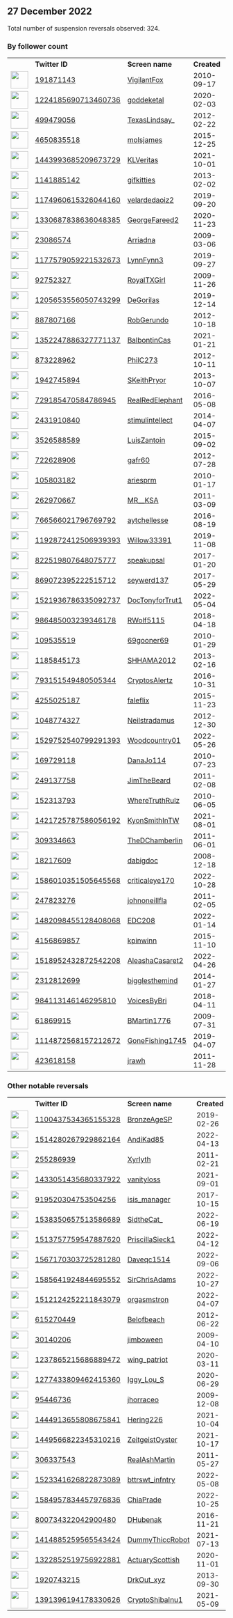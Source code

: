
## 27 December 2022
Total number of suspension reversals observed: 324.

### By follower count
<table><tr><th></th><th align="left">Twitter ID</th><th align="left">Screen name</th>
<th align="left">Created</th><th align="left">Status</th><th align="left">Suspended</th><th align="left">Followers</th>
<tr><td><a href="https://pbs.twimg.com/profile_images/1632555899423191047/G4pmDXIU_normal.jpg"><img src="https://pbs.twimg.com/profile_images/1632555899423191047/G4pmDXIU_normal.jpg" width="40px" height="40px" align="center"/></a></td><td><a href="https://twitter.com/intent/user?user_id=191871143">191871143</a></td><td><a href="https://twitter.com/VigilantFox">VigilantFox</a></td><td>2010-09-17</td><td align="center"></td><td>2022-03-08</td><td>346435</td></tr>
<tr><td><a href="https://pbs.twimg.com/profile_images/1638742856792678402/cMtgK6CW_normal.jpg"><img src="https://pbs.twimg.com/profile_images/1638742856792678402/cMtgK6CW_normal.jpg" width="40px" height="40px" align="center"/></a></td><td><a href="https://twitter.com/intent/user?user_id=1224185690713460736">1224185690713460736</a></td><td><a href="https://twitter.com/goddeketal">goddeketal</a></td><td>2020-02-03</td><td align="center"></td><td></td><td>304634</td></tr>
<tr><td><a href="https://pbs.twimg.com/profile_images/1518773103005945857/beBM6fXl_normal.jpg"><img src="https://pbs.twimg.com/profile_images/1518773103005945857/beBM6fXl_normal.jpg" width="40px" height="40px" align="center"/></a></td><td><a href="https://twitter.com/intent/user?user_id=499479056">499479056</a></td><td><a href="https://twitter.com/TexasLindsay_">TexasLindsay_</a></td><td>2012-02-22</td><td align="center"></td><td>2022-08-10</td><td>104100</td></tr>
<tr><td><a href="https://pbs.twimg.com/profile_images/1409530084030025732/fMdEhpIb_normal.jpg"><img src="https://pbs.twimg.com/profile_images/1409530084030025732/fMdEhpIb_normal.jpg" width="40px" height="40px" align="center"/></a></td><td><a href="https://twitter.com/intent/user?user_id=4650835518">4650835518</a></td><td><a href="https://twitter.com/molsjames">molsjames</a></td><td>2015-12-25</td><td align="center"></td><td>2022-09-12</td><td>79128</td></tr>
<tr><td><a href="https://pbs.twimg.com/profile_images/1456824277534052363/SeluwvV8_normal.jpg"><img src="https://pbs.twimg.com/profile_images/1456824277534052363/SeluwvV8_normal.jpg" width="40px" height="40px" align="center"/></a></td><td><a href="https://twitter.com/intent/user?user_id=1443993685209673729">1443993685209673729</a></td><td><a href="https://twitter.com/KLVeritas">KLVeritas</a></td><td>2021-10-01</td><td align="center"></td><td>2022-05-26</td><td>77397</td></tr>
<tr><td><a href="https://pbs.twimg.com/profile_images/3424946333/6ead4754bb47e8ec302c1d536cb693b1_normal.gif"><img src="https://pbs.twimg.com/profile_images/3424946333/6ead4754bb47e8ec302c1d536cb693b1_normal.gif" width="40px" height="40px" align="center"/></a></td><td><a href="https://twitter.com/intent/user?user_id=1141885142">1141885142</a></td><td><a href="https://twitter.com/gifkitties">gifkitties</a></td><td>2013-02-02</td><td align="center"></td><td>2022-11-25</td><td>65574</td></tr>
<tr><td><a href="https://pbs.twimg.com/profile_images/1214220495580794883/BMtx-jbq_normal.jpg"><img src="https://pbs.twimg.com/profile_images/1214220495580794883/BMtx-jbq_normal.jpg" width="40px" height="40px" align="center"/></a></td><td><a href="https://twitter.com/intent/user?user_id=1174960615326044160">1174960615326044160</a></td><td><a href="https://twitter.com/velardedaoiz2">velardedaoiz2</a></td><td>2019-09-20</td><td align="center"></td><td>2022-09-22</td><td>49263</td></tr>
<tr><td><a href="https://pbs.twimg.com/profile_images/1332759485476200448/oSVbRSED_normal.jpg"><img src="https://pbs.twimg.com/profile_images/1332759485476200448/oSVbRSED_normal.jpg" width="40px" height="40px" align="center"/></a></td><td><a href="https://twitter.com/intent/user?user_id=1330687838636048385">1330687838636048385</a></td><td><a href="https://twitter.com/GeorgeFareed2">GeorgeFareed2</a></td><td>2020-11-23</td><td align="center"></td><td>2022-07-15</td><td>42091</td></tr>
<tr><td><a href="https://pbs.twimg.com/profile_images/1621671039431487489/Jlwoghr9_normal.jpg"><img src="https://pbs.twimg.com/profile_images/1621671039431487489/Jlwoghr9_normal.jpg" width="40px" height="40px" align="center"/></a></td><td><a href="https://twitter.com/intent/user?user_id=23086574">23086574</a></td><td><a href="https://twitter.com/Arriadna">Arriadna</a></td><td>2009-03-06</td><td align="center"></td><td>2022-06-08</td><td>37354</td></tr>
<tr><td><a href="https://pbs.twimg.com/profile_images/1608325505824002049/AujDFguY_normal.jpg"><img src="https://pbs.twimg.com/profile_images/1608325505824002049/AujDFguY_normal.jpg" width="40px" height="40px" align="center"/></a></td><td><a href="https://twitter.com/intent/user?user_id=1177579059221532673">1177579059221532673</a></td><td><a href="https://twitter.com/LynnFynn3">LynnFynn3</a></td><td>2019-09-27</td><td align="center"></td><td></td><td>36325</td></tr>
<tr><td><a href="https://pbs.twimg.com/profile_images/1633237510812753920/JJUYDnNj_normal.jpg"><img src="https://pbs.twimg.com/profile_images/1633237510812753920/JJUYDnNj_normal.jpg" width="40px" height="40px" align="center"/></a></td><td><a href="https://twitter.com/intent/user?user_id=92752327">92752327</a></td><td><a href="https://twitter.com/RoyalTXGirl">RoyalTXGirl</a></td><td>2009-11-26</td><td align="center"></td><td>2022-12-13</td><td>22452</td></tr>
<tr><td><a href="https://pbs.twimg.com/profile_images/1619848031339257857/zd4pY3B4_normal.jpg"><img src="https://pbs.twimg.com/profile_images/1619848031339257857/zd4pY3B4_normal.jpg" width="40px" height="40px" align="center"/></a></td><td><a href="https://twitter.com/intent/user?user_id=1205653556050743299">1205653556050743299</a></td><td><a href="https://twitter.com/DeGorilas">DeGorilas</a></td><td>2019-12-14</td><td align="center"></td><td>2022-02-26</td><td>21355</td></tr>
<tr><td><a href="https://pbs.twimg.com/profile_images/2759403466/e37b63a45d3e2e19e213a30bf4aedbdd_normal.jpeg"><img src="https://pbs.twimg.com/profile_images/2759403466/e37b63a45d3e2e19e213a30bf4aedbdd_normal.jpeg" width="40px" height="40px" align="center"/></a></td><td><a href="https://twitter.com/intent/user?user_id=887807166">887807166</a></td><td><a href="https://twitter.com/RobGerundo">RobGerundo</a></td><td>2012-10-18</td><td align="center"></td><td>2022-11-15</td><td>20650</td></tr>
<tr><td><a href="https://pbs.twimg.com/profile_images/1534181888126074885/tx5tpxfR_normal.jpg"><img src="https://pbs.twimg.com/profile_images/1534181888126074885/tx5tpxfR_normal.jpg" width="40px" height="40px" align="center"/></a></td><td><a href="https://twitter.com/intent/user?user_id=1352247886327771137">1352247886327771137</a></td><td><a href="https://twitter.com/BalbontinCas">BalbontinCas</a></td><td>2021-01-21</td><td align="center"></td><td>2022-12-21</td><td>19740</td></tr>
<tr><td><a href="https://pbs.twimg.com/profile_images/1409448194669486080/ll7DTMZ4_normal.jpg"><img src="https://pbs.twimg.com/profile_images/1409448194669486080/ll7DTMZ4_normal.jpg" width="40px" height="40px" align="center"/></a></td><td><a href="https://twitter.com/intent/user?user_id=873228962">873228962</a></td><td><a href="https://twitter.com/PhilC273">PhilC273</a></td><td>2012-10-11</td><td align="center"></td><td>2022-12-23</td><td>14851</td></tr>
<tr><td><a href="https://pbs.twimg.com/profile_images/1308252298490109960/B6I7CCkQ_normal.jpg"><img src="https://pbs.twimg.com/profile_images/1308252298490109960/B6I7CCkQ_normal.jpg" width="40px" height="40px" align="center"/></a></td><td><a href="https://twitter.com/intent/user?user_id=1942745894">1942745894</a></td><td><a href="https://twitter.com/SKeithPryor">SKeithPryor</a></td><td>2013-10-07</td><td align="center"></td><td>2022-11-10</td><td>12460</td></tr>
<tr><td><a href="https://pbs.twimg.com/profile_images/923371357311602688/GbjsNtur_normal.jpg"><img src="https://pbs.twimg.com/profile_images/923371357311602688/GbjsNtur_normal.jpg" width="40px" height="40px" align="center"/></a></td><td><a href="https://twitter.com/intent/user?user_id=729185470584786945">729185470584786945</a></td><td><a href="https://twitter.com/RealRedElephant">RealRedElephant</a></td><td>2016-05-08</td><td align="center">🚫</td><td></td><td>11934</td></tr>
<tr><td><a href="https://pbs.twimg.com/profile_images/1001106663187853312/4MNZ730__normal.jpg"><img src="https://pbs.twimg.com/profile_images/1001106663187853312/4MNZ730__normal.jpg" width="40px" height="40px" align="center"/></a></td><td><a href="https://twitter.com/intent/user?user_id=2431910840">2431910840</a></td><td><a href="https://twitter.com/stimulintellect">stimulintellect</a></td><td>2014-04-07</td><td align="center"></td><td></td><td>11046</td></tr>
<tr><td><a href="https://pbs.twimg.com/profile_images/1570832362950328322/f-PZBugq_normal.jpg"><img src="https://pbs.twimg.com/profile_images/1570832362950328322/f-PZBugq_normal.jpg" width="40px" height="40px" align="center"/></a></td><td><a href="https://twitter.com/intent/user?user_id=3526588589">3526588589</a></td><td><a href="https://twitter.com/LuisZantoin">LuisZantoin</a></td><td>2015-09-02</td><td align="center"></td><td>2022-11-15</td><td>10975</td></tr>
<tr><td><a href="https://pbs.twimg.com/profile_images/1005586206313230337/owEW9AGh_normal.jpg"><img src="https://pbs.twimg.com/profile_images/1005586206313230337/owEW9AGh_normal.jpg" width="40px" height="40px" align="center"/></a></td><td><a href="https://twitter.com/intent/user?user_id=722628906">722628906</a></td><td><a href="https://twitter.com/gafr60">gafr60</a></td><td>2012-07-28</td><td align="center"></td><td>2022-12-10</td><td>9980</td></tr>
<tr><td><a href="https://pbs.twimg.com/profile_images/1626067879744483331/WpbkFXpI_normal.jpg"><img src="https://pbs.twimg.com/profile_images/1626067879744483331/WpbkFXpI_normal.jpg" width="40px" height="40px" align="center"/></a></td><td><a href="https://twitter.com/intent/user?user_id=105803182">105803182</a></td><td><a href="https://twitter.com/ariesprm">ariesprm</a></td><td>2010-01-17</td><td align="center"></td><td>2022-09-09</td><td>9689</td></tr>
<tr><td><a href="https://pbs.twimg.com/profile_images/1321950759907401731/zYtF60_T_normal.png"><img src="https://pbs.twimg.com/profile_images/1321950759907401731/zYtF60_T_normal.png" width="40px" height="40px" align="center"/></a></td><td><a href="https://twitter.com/intent/user?user_id=262970667">262970667</a></td><td><a href="https://twitter.com/MR__KSA">MR__KSA</a></td><td>2011-03-09</td><td align="center"></td><td>2022-11-05</td><td>8315</td></tr>
<tr><td><a href="https://pbs.twimg.com/profile_images/1607927441980534785/jnYBqFvw_normal.jpg"><img src="https://pbs.twimg.com/profile_images/1607927441980534785/jnYBqFvw_normal.jpg" width="40px" height="40px" align="center"/></a></td><td><a href="https://twitter.com/intent/user?user_id=766566021796769792">766566021796769792</a></td><td><a href="https://twitter.com/aytchellesse">aytchellesse</a></td><td>2016-08-19</td><td align="center"></td><td></td><td>7287</td></tr>
<tr><td><a href="https://pbs.twimg.com/profile_images/1330506924929003522/YlK8Zz94_normal.jpg"><img src="https://pbs.twimg.com/profile_images/1330506924929003522/YlK8Zz94_normal.jpg" width="40px" height="40px" align="center"/></a></td><td><a href="https://twitter.com/intent/user?user_id=1192872412506939393">1192872412506939393</a></td><td><a href="https://twitter.com/Willow33391">Willow33391</a></td><td>2019-11-08</td><td align="center"></td><td>2022-12-21</td><td>7185</td></tr>
<tr><td><a href="https://pbs.twimg.com/profile_images/856301571222720513/mwJkfvWh_normal.jpg"><img src="https://pbs.twimg.com/profile_images/856301571222720513/mwJkfvWh_normal.jpg" width="40px" height="40px" align="center"/></a></td><td><a href="https://twitter.com/intent/user?user_id=822519807648075777">822519807648075777</a></td><td><a href="https://twitter.com/speakupsal">speakupsal</a></td><td>2017-01-20</td><td align="center"></td><td></td><td>6399</td></tr>
<tr><td><a href="https://pbs.twimg.com/profile_images/1051338822892572672/cb9SL4C1_normal.jpg"><img src="https://pbs.twimg.com/profile_images/1051338822892572672/cb9SL4C1_normal.jpg" width="40px" height="40px" align="center"/></a></td><td><a href="https://twitter.com/intent/user?user_id=869072395222515712">869072395222515712</a></td><td><a href="https://twitter.com/seywerd137">seywerd137</a></td><td>2017-05-29</td><td align="center"></td><td></td><td>6253</td></tr>
<tr><td><a href="https://pbs.twimg.com/profile_images/1607740120697913345/YaPDkXYx_normal.jpg"><img src="https://pbs.twimg.com/profile_images/1607740120697913345/YaPDkXYx_normal.jpg" width="40px" height="40px" align="center"/></a></td><td><a href="https://twitter.com/intent/user?user_id=1521936786335092737">1521936786335092737</a></td><td><a href="https://twitter.com/DocTonyforTrut1">DocTonyforTrut1</a></td><td>2022-05-04</td><td align="center"></td><td>2022-06-08</td><td>6151</td></tr>
<tr><td><a href="https://pbs.twimg.com/profile_images/1056266783940923393/xsygL_XF_normal.jpg"><img src="https://pbs.twimg.com/profile_images/1056266783940923393/xsygL_XF_normal.jpg" width="40px" height="40px" align="center"/></a></td><td><a href="https://twitter.com/intent/user?user_id=986485003239346178">986485003239346178</a></td><td><a href="https://twitter.com/RWolf5115">RWolf5115</a></td><td>2018-04-18</td><td align="center"></td><td>2022-09-19</td><td>6086</td></tr>
<tr><td><a href="https://pbs.twimg.com/profile_images/1355069380560900097/ClgkP4Wx_normal.jpg"><img src="https://pbs.twimg.com/profile_images/1355069380560900097/ClgkP4Wx_normal.jpg" width="40px" height="40px" align="center"/></a></td><td><a href="https://twitter.com/intent/user?user_id=109535519">109535519</a></td><td><a href="https://twitter.com/69gooner69">69gooner69</a></td><td>2010-01-29</td><td align="center"></td><td>2022-04-23</td><td>5483</td></tr>
<tr><td><a href="https://pbs.twimg.com/profile_images/1638490106318274561/Emu_nddP_normal.jpg"><img src="https://pbs.twimg.com/profile_images/1638490106318274561/Emu_nddP_normal.jpg" width="40px" height="40px" align="center"/></a></td><td><a href="https://twitter.com/intent/user?user_id=1185845173">1185845173</a></td><td><a href="https://twitter.com/SHHAMA2012">SHHAMA2012</a></td><td>2013-02-16</td><td align="center"></td><td>2022-09-15</td><td>5224</td></tr>
<tr><td><a href="https://pbs.twimg.com/profile_images/1580836438551453698/bbnUfFiR_normal.jpg"><img src="https://pbs.twimg.com/profile_images/1580836438551453698/bbnUfFiR_normal.jpg" width="40px" height="40px" align="center"/></a></td><td><a href="https://twitter.com/intent/user?user_id=793151549480505344">793151549480505344</a></td><td><a href="https://twitter.com/CryptosAlertz">CryptosAlertz</a></td><td>2016-10-31</td><td align="center"></td><td>2022-12-04</td><td>4659</td></tr>
<tr><td><a href="https://pbs.twimg.com/profile_images/1345396292541886465/bqxT-gnI_normal.jpg"><img src="https://pbs.twimg.com/profile_images/1345396292541886465/bqxT-gnI_normal.jpg" width="40px" height="40px" align="center"/></a></td><td><a href="https://twitter.com/intent/user?user_id=4255025187">4255025187</a></td><td><a href="https://twitter.com/faleflix">faleflix</a></td><td>2015-11-23</td><td align="center"></td><td>2022-05-06</td><td>4079</td></tr>
<tr><td><a href="https://pbs.twimg.com/profile_images/972611022489030656/EKWKOFo-_normal.jpg"><img src="https://pbs.twimg.com/profile_images/972611022489030656/EKWKOFo-_normal.jpg" width="40px" height="40px" align="center"/></a></td><td><a href="https://twitter.com/intent/user?user_id=1048774327">1048774327</a></td><td><a href="https://twitter.com/Neilstradamus">Neilstradamus</a></td><td>2012-12-30</td><td align="center"></td><td></td><td>3971</td></tr>
<tr><td><a href="https://pbs.twimg.com/profile_images/1636668760399523849/BsDKKoyX_normal.jpg"><img src="https://pbs.twimg.com/profile_images/1636668760399523849/BsDKKoyX_normal.jpg" width="40px" height="40px" align="center"/></a></td><td><a href="https://twitter.com/intent/user?user_id=1529752540799291393">1529752540799291393</a></td><td><a href="https://twitter.com/Woodcountry01">Woodcountry01</a></td><td>2022-05-26</td><td align="center"></td><td>2022-12-21</td><td>3822</td></tr>
<tr><td><a href="https://pbs.twimg.com/profile_images/1616215549700182022/VHf2P825_normal.jpg"><img src="https://pbs.twimg.com/profile_images/1616215549700182022/VHf2P825_normal.jpg" width="40px" height="40px" align="center"/></a></td><td><a href="https://twitter.com/intent/user?user_id=169729118">169729118</a></td><td><a href="https://twitter.com/DanaJo114">DanaJo114</a></td><td>2010-07-23</td><td align="center"></td><td></td><td>3663</td></tr>
<tr><td><a href="https://pbs.twimg.com/profile_images/1328023600402735104/RlwQSYSL_normal.jpg"><img src="https://pbs.twimg.com/profile_images/1328023600402735104/RlwQSYSL_normal.jpg" width="40px" height="40px" align="center"/></a></td><td><a href="https://twitter.com/intent/user?user_id=249137758">249137758</a></td><td><a href="https://twitter.com/JimTheBeard">JimTheBeard</a></td><td>2011-02-08</td><td align="center"></td><td>2022-09-19</td><td>3486</td></tr>
<tr><td><a href="https://pbs.twimg.com/profile_images/491781653153329153/jcot3qpL_normal.jpeg"><img src="https://pbs.twimg.com/profile_images/491781653153329153/jcot3qpL_normal.jpeg" width="40px" height="40px" align="center"/></a></td><td><a href="https://twitter.com/intent/user?user_id=152313793">152313793</a></td><td><a href="https://twitter.com/WhereTruthRulz">WhereTruthRulz</a></td><td>2010-06-05</td><td align="center"></td><td></td><td>3380</td></tr>
<tr><td><a href="https://pbs.twimg.com/profile_images/1602964598491348992/y5-Kn-8v_normal.jpg"><img src="https://pbs.twimg.com/profile_images/1602964598491348992/y5-Kn-8v_normal.jpg" width="40px" height="40px" align="center"/></a></td><td><a href="https://twitter.com/intent/user?user_id=1421725787586056192">1421725787586056192</a></td><td><a href="https://twitter.com/KyonSmithInTW">KyonSmithInTW</a></td><td>2021-08-01</td><td align="center"></td><td>2022-12-25</td><td>3378</td></tr>
<tr><td><a href="https://pbs.twimg.com/profile_images/1128765974277230592/WOLyFo9v_normal.png"><img src="https://pbs.twimg.com/profile_images/1128765974277230592/WOLyFo9v_normal.png" width="40px" height="40px" align="center"/></a></td><td><a href="https://twitter.com/intent/user?user_id=309334663">309334663</a></td><td><a href="https://twitter.com/TheDChamberlin">TheDChamberlin</a></td><td>2011-06-01</td><td align="center"></td><td></td><td>3128</td></tr>
<tr><td><a href="https://pbs.twimg.com/profile_images/1106037299006054402/4769rBru_normal.png"><img src="https://pbs.twimg.com/profile_images/1106037299006054402/4769rBru_normal.png" width="40px" height="40px" align="center"/></a></td><td><a href="https://twitter.com/intent/user?user_id=18217609">18217609</a></td><td><a href="https://twitter.com/dabigdoc">dabigdoc</a></td><td>2008-12-18</td><td align="center"></td><td></td><td>3069</td></tr>
<tr><td><a href="https://pbs.twimg.com/profile_images/1615217170392272896/RZ08nK4x_normal.jpg"><img src="https://pbs.twimg.com/profile_images/1615217170392272896/RZ08nK4x_normal.jpg" width="40px" height="40px" align="center"/></a></td><td><a href="https://twitter.com/intent/user?user_id=1586010351505645568">1586010351505645568</a></td><td><a href="https://twitter.com/criticaleye170">criticaleye170</a></td><td>2022-10-28</td><td align="center"></td><td>2022-12-22</td><td>2984</td></tr>
<tr><td><a href="https://pbs.twimg.com/profile_images/1616816823713894400/mUxZUVj6_normal.jpg"><img src="https://pbs.twimg.com/profile_images/1616816823713894400/mUxZUVj6_normal.jpg" width="40px" height="40px" align="center"/></a></td><td><a href="https://twitter.com/intent/user?user_id=247823276">247823276</a></td><td><a href="https://twitter.com/johnoneillfla">johnoneillfla</a></td><td>2011-02-05</td><td align="center">🚫</td><td>2022-09-14</td><td>2951</td></tr>
<tr><td><a href="https://pbs.twimg.com/profile_images/1550534365985157120/tphh2v9y_normal.jpg"><img src="https://pbs.twimg.com/profile_images/1550534365985157120/tphh2v9y_normal.jpg" width="40px" height="40px" align="center"/></a></td><td><a href="https://twitter.com/intent/user?user_id=1482098455128408068">1482098455128408068</a></td><td><a href="https://twitter.com/EDC208">EDC208</a></td><td>2022-01-14</td><td align="center"></td><td>2022-12-23</td><td>2750</td></tr>
<tr><td><a href="https://pbs.twimg.com/profile_images/1051427153772994560/3nKMOzSf_normal.jpg"><img src="https://pbs.twimg.com/profile_images/1051427153772994560/3nKMOzSf_normal.jpg" width="40px" height="40px" align="center"/></a></td><td><a href="https://twitter.com/intent/user?user_id=4156869857">4156869857</a></td><td><a href="https://twitter.com/kpinwinn">kpinwinn</a></td><td>2015-11-10</td><td align="center"></td><td></td><td>2471</td></tr>
<tr><td><a href="https://pbs.twimg.com/profile_images/1613923613266305024/IfNlUyH4_normal.jpg"><img src="https://pbs.twimg.com/profile_images/1613923613266305024/IfNlUyH4_normal.jpg" width="40px" height="40px" align="center"/></a></td><td><a href="https://twitter.com/intent/user?user_id=1518952432872542208">1518952432872542208</a></td><td><a href="https://twitter.com/AleashaCasaret2">AleashaCasaret2</a></td><td>2022-04-26</td><td align="center"></td><td>2022-06-16</td><td>2387</td></tr>
<tr><td><a href="https://pbs.twimg.com/profile_images/1039928042435608577/oapxXN9p_normal.jpg"><img src="https://pbs.twimg.com/profile_images/1039928042435608577/oapxXN9p_normal.jpg" width="40px" height="40px" align="center"/></a></td><td><a href="https://twitter.com/intent/user?user_id=2312812699">2312812699</a></td><td><a href="https://twitter.com/bigglesthemind">bigglesthemind</a></td><td>2014-01-27</td><td align="center"></td><td></td><td>2328</td></tr>
<tr><td><a href="https://pbs.twimg.com/profile_images/1603743614542151680/UdbbnFH6_normal.jpg"><img src="https://pbs.twimg.com/profile_images/1603743614542151680/UdbbnFH6_normal.jpg" width="40px" height="40px" align="center"/></a></td><td><a href="https://twitter.com/intent/user?user_id=984113146146295810">984113146146295810</a></td><td><a href="https://twitter.com/VoicesByBri">VoicesByBri</a></td><td>2018-04-11</td><td align="center">🚫</td><td>2022-12-22</td><td>2304</td></tr>
<tr><td><a href="https://pbs.twimg.com/profile_images/886280236676988928/mFpNP2z2_normal.jpg"><img src="https://pbs.twimg.com/profile_images/886280236676988928/mFpNP2z2_normal.jpg" width="40px" height="40px" align="center"/></a></td><td><a href="https://twitter.com/intent/user?user_id=61869915">61869915</a></td><td><a href="https://twitter.com/BMartin1776">BMartin1776</a></td><td>2009-07-31</td><td align="center"></td><td></td><td>2108</td></tr>
<tr><td><a href="https://pbs.twimg.com/profile_images/1309860765663399938/Zop8mfaz_normal.jpg"><img src="https://pbs.twimg.com/profile_images/1309860765663399938/Zop8mfaz_normal.jpg" width="40px" height="40px" align="center"/></a></td><td><a href="https://twitter.com/intent/user?user_id=1114872568157212672">1114872568157212672</a></td><td><a href="https://twitter.com/GoneFishing1745">GoneFishing1745</a></td><td>2019-04-07</td><td align="center"></td><td>2022-04-06</td><td>2100</td></tr>
<tr><td><a href="https://pbs.twimg.com/profile_images/1636242870763151361/XT1oUB55_normal.jpg"><img src="https://pbs.twimg.com/profile_images/1636242870763151361/XT1oUB55_normal.jpg" width="40px" height="40px" align="center"/></a></td><td><a href="https://twitter.com/intent/user?user_id=423618158">423618158</a></td><td><a href="https://twitter.com/jrawh">jrawh</a></td><td>2011-11-28</td><td align="center"></td><td>2022-08-28</td><td>2063</td></tr>
</table>

### Other notable reversals
<table><tr><th></th><th align="left">Twitter ID</th><th align="left">Screen name</th>
<th align="left">Created</th><th align="left">Status</th><th align="left">Suspended</th><th align="left">Followers</th>
<tr><td><a href="https://pbs.twimg.com/profile_images/1607800839338442754/LkH6wh9i_normal.jpg"><img src="https://pbs.twimg.com/profile_images/1607800839338442754/LkH6wh9i_normal.jpg" width="40px" height="40px" align="center"/></a></td><td><a href="https://twitter.com/intent/user?user_id=1100437534365155328">1100437534365155328</a></td><td><a href="https://twitter.com/BronzeAgeSP">BronzeAgeSP</a></td><td>2019-02-26</td><td align="center"></td><td>2022-07-03</td><td>1043</td></tr>
<tr><td><a href="https://pbs.twimg.com/profile_images/1635402390361735170/h8AKe0Ax_normal.jpg"><img src="https://pbs.twimg.com/profile_images/1635402390361735170/h8AKe0Ax_normal.jpg" width="40px" height="40px" align="center"/></a></td><td><a href="https://twitter.com/intent/user?user_id=1514280267929862164">1514280267929862164</a></td><td><a href="https://twitter.com/AndiKad85">AndiKad85</a></td><td>2022-04-13</td><td align="center"></td><td>2022-12-14</td><td>162</td></tr>
<tr><td><a href="https://pbs.twimg.com/profile_images/1245860258884358147/ol-pIbq6_normal.png"><img src="https://pbs.twimg.com/profile_images/1245860258884358147/ol-pIbq6_normal.png" width="40px" height="40px" align="center"/></a></td><td><a href="https://twitter.com/intent/user?user_id=255286939">255286939</a></td><td><a href="https://twitter.com/Xyrlyth">Xyrlyth</a></td><td>2011-02-21</td><td align="center"></td><td>2022-12-26</td><td>659</td></tr>
<tr><td><a href="https://pbs.twimg.com/profile_images/1610522862191886336/mjwu5UkP_normal.jpg"><img src="https://pbs.twimg.com/profile_images/1610522862191886336/mjwu5UkP_normal.jpg" width="40px" height="40px" align="center"/></a></td><td><a href="https://twitter.com/intent/user?user_id=1433051435680337922">1433051435680337922</a></td><td><a href="https://twitter.com/vanityloss">vanityloss</a></td><td>2021-09-01</td><td align="center">👋</td><td>2022-12-20</td><td>73</td></tr>
<tr><td><a href="https://pbs.twimg.com/profile_images/1635016875594661889/forCkhZG_normal.jpg"><img src="https://pbs.twimg.com/profile_images/1635016875594661889/forCkhZG_normal.jpg" width="40px" height="40px" align="center"/></a></td><td><a href="https://twitter.com/intent/user?user_id=919520304753504256">919520304753504256</a></td><td><a href="https://twitter.com/isis_manager">isis_manager</a></td><td>2017-10-15</td><td align="center"></td><td>2022-12-21</td><td>168</td></tr>
<tr><td><a href="https://pbs.twimg.com/profile_images/1624441390527614978/n_Jli3bg_normal.jpg"><img src="https://pbs.twimg.com/profile_images/1624441390527614978/n_Jli3bg_normal.jpg" width="40px" height="40px" align="center"/></a></td><td><a href="https://twitter.com/intent/user?user_id=1538350657513586689">1538350657513586689</a></td><td><a href="https://twitter.com/SidtheCat_">SidtheCat_</a></td><td>2022-06-19</td><td align="center"></td><td>2022-12-09</td><td>226</td></tr>
<tr><td><a href="https://pbs.twimg.com/profile_images/1539528040341970944/W1LVxMRR_normal.jpg"><img src="https://pbs.twimg.com/profile_images/1539528040341970944/W1LVxMRR_normal.jpg" width="40px" height="40px" align="center"/></a></td><td><a href="https://twitter.com/intent/user?user_id=1513757759547887620">1513757759547887620</a></td><td><a href="https://twitter.com/PriscillaSieck1">PriscillaSieck1</a></td><td>2022-04-12</td><td align="center"></td><td>2022-12-16</td><td>971</td></tr>
<tr><td><a href="https://pbs.twimg.com/profile_images/1622237248354762755/lfYXU7B6_normal.jpg"><img src="https://pbs.twimg.com/profile_images/1622237248354762755/lfYXU7B6_normal.jpg" width="40px" height="40px" align="center"/></a></td><td><a href="https://twitter.com/intent/user?user_id=1567170303725281280">1567170303725281280</a></td><td><a href="https://twitter.com/Daveqc1514">Daveqc1514</a></td><td>2022-09-06</td><td align="center"></td><td>2022-12-16</td><td>428</td></tr>
<tr><td><a href="https://pbs.twimg.com/profile_images/1585657017603133440/-UVWF3am_normal.jpg"><img src="https://pbs.twimg.com/profile_images/1585657017603133440/-UVWF3am_normal.jpg" width="40px" height="40px" align="center"/></a></td><td><a href="https://twitter.com/intent/user?user_id=1585641924844695552">1585641924844695552</a></td><td><a href="https://twitter.com/SirChrisAdams">SirChrisAdams</a></td><td>2022-10-27</td><td align="center"></td><td>2022-12-16</td><td>113</td></tr>
<tr><td><a href="https://pbs.twimg.com/profile_images/1521499633410883587/YjhF4QKZ_normal.jpg"><img src="https://pbs.twimg.com/profile_images/1521499633410883587/YjhF4QKZ_normal.jpg" width="40px" height="40px" align="center"/></a></td><td><a href="https://twitter.com/intent/user?user_id=1512124252211843079">1512124252211843079</a></td><td><a href="https://twitter.com/orgasmstron">orgasmstron</a></td><td>2022-04-07</td><td align="center"></td><td>2022-12-22</td><td>14</td></tr>
<tr><td><a href="https://pbs.twimg.com/profile_images/1607461459532910595/hdeI1UMd_normal.jpg"><img src="https://pbs.twimg.com/profile_images/1607461459532910595/hdeI1UMd_normal.jpg" width="40px" height="40px" align="center"/></a></td><td><a href="https://twitter.com/intent/user?user_id=615270449">615270449</a></td><td><a href="https://twitter.com/Belofbeach">Belofbeach</a></td><td>2012-06-22</td><td align="center"></td><td>2022-12-02</td><td>401</td></tr>
<tr><td><a href="https://pbs.twimg.com/profile_images/1530499417924685824/mRfWZq1J_normal.jpg"><img src="https://pbs.twimg.com/profile_images/1530499417924685824/mRfWZq1J_normal.jpg" width="40px" height="40px" align="center"/></a></td><td><a href="https://twitter.com/intent/user?user_id=30140206">30140206</a></td><td><a href="https://twitter.com/jimboween">jimboween</a></td><td>2009-04-10</td><td align="center"></td><td>2022-12-21</td><td>317</td></tr>
<tr><td><a href="https://pbs.twimg.com/profile_images/1624520711942307842/lZnaCKmN_normal.jpg"><img src="https://pbs.twimg.com/profile_images/1624520711942307842/lZnaCKmN_normal.jpg" width="40px" height="40px" align="center"/></a></td><td><a href="https://twitter.com/intent/user?user_id=1237865215686889472">1237865215686889472</a></td><td><a href="https://twitter.com/wing_patriot">wing_patriot</a></td><td>2020-03-11</td><td align="center"></td><td>2022-12-24</td><td>560</td></tr>
<tr><td><a href="https://pbs.twimg.com/profile_images/1445228928877146116/2QQiWZt__normal.jpg"><img src="https://pbs.twimg.com/profile_images/1445228928877146116/2QQiWZt__normal.jpg" width="40px" height="40px" align="center"/></a></td><td><a href="https://twitter.com/intent/user?user_id=1277433809462415360">1277433809462415360</a></td><td><a href="https://twitter.com/Iggy_Lou_S">Iggy_Lou_S</a></td><td>2020-06-29</td><td align="center"></td><td>2022-12-14</td><td>379</td></tr>
<tr><td><a href="https://pbs.twimg.com/profile_images/1325344716674785281/yjsQ9j4j_normal.jpg"><img src="https://pbs.twimg.com/profile_images/1325344716674785281/yjsQ9j4j_normal.jpg" width="40px" height="40px" align="center"/></a></td><td><a href="https://twitter.com/intent/user?user_id=95446736">95446736</a></td><td><a href="https://twitter.com/jhorraceo">jhorraceo</a></td><td>2009-12-08</td><td align="center"></td><td>2022-12-02</td><td>1033</td></tr>
<tr><td><a href="https://pbs.twimg.com/profile_images/1444915098397679618/HS9gYxRy_normal.jpg"><img src="https://pbs.twimg.com/profile_images/1444915098397679618/HS9gYxRy_normal.jpg" width="40px" height="40px" align="center"/></a></td><td><a href="https://twitter.com/intent/user?user_id=1444913655808675841">1444913655808675841</a></td><td><a href="https://twitter.com/Hering226">Hering226</a></td><td>2021-10-04</td><td align="center"></td><td>2022-12-10</td><td>1057</td></tr>
<tr><td><a href="https://pbs.twimg.com/profile_images/1524046172641325056/l4P-bwXY_normal.jpg"><img src="https://pbs.twimg.com/profile_images/1524046172641325056/l4P-bwXY_normal.jpg" width="40px" height="40px" align="center"/></a></td><td><a href="https://twitter.com/intent/user?user_id=1449566822345310216">1449566822345310216</a></td><td><a href="https://twitter.com/ZeitgeistOyster">ZeitgeistOyster</a></td><td>2021-10-17</td><td align="center"></td><td>2022-10-20</td><td>1435</td></tr>
<tr><td><a href="https://pbs.twimg.com/profile_images/1463691919209512960/RfVlPESv_normal.jpg"><img src="https://pbs.twimg.com/profile_images/1463691919209512960/RfVlPESv_normal.jpg" width="40px" height="40px" align="center"/></a></td><td><a href="https://twitter.com/intent/user?user_id=306337543">306337543</a></td><td><a href="https://twitter.com/RealAshMartin">RealAshMartin</a></td><td>2011-05-27</td><td align="center"></td><td>2022-12-22</td><td>1536</td></tr>
<tr><td><a href="https://pbs.twimg.com/profile_images/1590471616307335168/nxXlA48Y_normal.jpg"><img src="https://pbs.twimg.com/profile_images/1590471616307335168/nxXlA48Y_normal.jpg" width="40px" height="40px" align="center"/></a></td><td><a href="https://twitter.com/intent/user?user_id=1523341626822873089">1523341626822873089</a></td><td><a href="https://twitter.com/bttrswt_infntry">bttrswt_infntry</a></td><td>2022-05-08</td><td align="center">🚫</td><td>2022-12-21</td><td>24</td></tr>
<tr><td><a href="https://pbs.twimg.com/profile_images/1584957930138439684/gHRQTBno_normal.png"><img src="https://pbs.twimg.com/profile_images/1584957930138439684/gHRQTBno_normal.png" width="40px" height="40px" align="center"/></a></td><td><a href="https://twitter.com/intent/user?user_id=1584957834457976836">1584957834457976836</a></td><td><a href="https://twitter.com/ChiaPrade">ChiaPrade</a></td><td>2022-10-25</td><td align="center">🔒</td><td>2022-12-04</td><td>28</td></tr>
<tr><td><a href="https://pbs.twimg.com/profile_images/1631712827634249729/bUXseUPZ_normal.jpg"><img src="https://pbs.twimg.com/profile_images/1631712827634249729/bUXseUPZ_normal.jpg" width="40px" height="40px" align="center"/></a></td><td><a href="https://twitter.com/intent/user?user_id=800734322042900480">800734322042900480</a></td><td><a href="https://twitter.com/DHubenak">DHubenak</a></td><td>2016-11-21</td><td align="center">🔒</td><td>2022-12-22</td><td>314</td></tr>
<tr><td><a href="https://pbs.twimg.com/profile_images/1537122009049612289/bfRvB_xF_normal.png"><img src="https://pbs.twimg.com/profile_images/1537122009049612289/bfRvB_xF_normal.png" width="40px" height="40px" align="center"/></a></td><td><a href="https://twitter.com/intent/user?user_id=1414885259565543424">1414885259565543424</a></td><td><a href="https://twitter.com/DummyThiccRobot">DummyThiccRobot</a></td><td>2021-07-13</td><td align="center"></td><td>2022-12-05</td><td>161</td></tr>
<tr><td><a href="https://pbs.twimg.com/profile_images/1322853194918170625/Qv2qAJzI_normal.jpg"><img src="https://pbs.twimg.com/profile_images/1322853194918170625/Qv2qAJzI_normal.jpg" width="40px" height="40px" align="center"/></a></td><td><a href="https://twitter.com/intent/user?user_id=1322852519756922881">1322852519756922881</a></td><td><a href="https://twitter.com/ActuaryScottish">ActuaryScottish</a></td><td>2020-11-01</td><td align="center"></td><td>2022-12-22</td><td>1649</td></tr>
<tr><td><a href="https://pbs.twimg.com/profile_images/1427648683416461320/jqp5apxY_normal.jpg"><img src="https://pbs.twimg.com/profile_images/1427648683416461320/jqp5apxY_normal.jpg" width="40px" height="40px" align="center"/></a></td><td><a href="https://twitter.com/intent/user?user_id=1920743215">1920743215</a></td><td><a href="https://twitter.com/DrkOut_xyz">DrkOut_xyz</a></td><td>2013-09-30</td><td align="center"></td><td>2022-12-05</td><td>19</td></tr>
<tr><td><a href="https://pbs.twimg.com/profile_images/1391396905633021963/JIwxpgYT_normal.jpg"><img src="https://pbs.twimg.com/profile_images/1391396905633021963/JIwxpgYT_normal.jpg" width="40px" height="40px" align="center"/></a></td><td><a href="https://twitter.com/intent/user?user_id=1391396194178330626">1391396194178330626</a></td><td><a href="https://twitter.com/CryptoShibaInu1">CryptoShibaInu1</a></td><td>2021-05-09</td><td align="center"></td><td>2022-12-13</td><td>37</td></tr>
</table>
